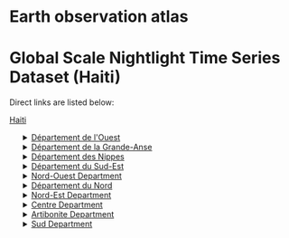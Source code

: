 # Earth observation atlas
 # Global Scale Nightlight Time Series Dataset (Haiti)
Direct links are listed below:

<a href="https://eoatlas-nightlight.s3.amazonaws.com/eoatlas-monthly-nightlight-00080.csv">Haiti</a>
<ul>
<details>
<summary><a href="https://eoatlas-nightlight.s3.amazonaws.com/eoatlas-monthly-nightlight-01380.csv">Département de l'Ouest</a></summary>
<ul>
<ol>
<li><a href="https://eoatlas-nightlight.s3.amazonaws.com/eoatlas-monthly-nightlight-25674.csv">Arrondissement de La Gonâve</a></li><li><a href="https://eoatlas-nightlight.s3.amazonaws.com/eoatlas-monthly-nightlight-25675.csv">Port-au-Prince</a></li><li><a href="https://eoatlas-nightlight.s3.amazonaws.com/eoatlas-monthly-nightlight-25676.csv">Arrondissement de Léogâne</a></li><li><a href="https://eoatlas-nightlight.s3.amazonaws.com/eoatlas-monthly-nightlight-25677.csv">Arrondissement de l’Arcahaie</a></li><li><a href="https://eoatlas-nightlight.s3.amazonaws.com/eoatlas-monthly-nightlight-25685.csv">Arrondissement de Croix-des-Bouquets</a></li></ul>
</ol>
</details>
<details>
<summary><a href="https://eoatlas-nightlight.s3.amazonaws.com/eoatlas-monthly-nightlight-01381.csv">Département de la Grande-Anse</a></summary>
<ul>
<ol>
<li><a href="https://eoatlas-nightlight.s3.amazonaws.com/eoatlas-monthly-nightlight-25689.csv">Arrondissement d'Anse d'Hainault</a></li><li><a href="https://eoatlas-nightlight.s3.amazonaws.com/eoatlas-monthly-nightlight-25690.csv">Arrondissement de Corail</a></li><li><a href="https://eoatlas-nightlight.s3.amazonaws.com/eoatlas-monthly-nightlight-25691.csv">Arrondissement de Jérémie</a></li></ul>
</ol>
</details>
<details>
<summary><a href="https://eoatlas-nightlight.s3.amazonaws.com/eoatlas-monthly-nightlight-01382.csv">Département des Nippes</a></summary>
<ul>
<ol>
<li><a href="https://eoatlas-nightlight.s3.amazonaws.com/eoatlas-monthly-nightlight-25683.csv">Arrondissement de Miragoâne</a></li><li><a href="https://eoatlas-nightlight.s3.amazonaws.com/eoatlas-monthly-nightlight-25684.csv">Arrondissement de l’Anse-à-Veau</a></li><li><a href="https://eoatlas-nightlight.s3.amazonaws.com/eoatlas-monthly-nightlight-25715.csv">Arrondissement de Baradères</a></li></ul>
</ol>
</details>
<details>
<summary><a href="https://eoatlas-nightlight.s3.amazonaws.com/eoatlas-monthly-nightlight-01383.csv">Département du Sud-Est</a></summary>
<ul>
<ol>
<li><a href="https://eoatlas-nightlight.s3.amazonaws.com/eoatlas-monthly-nightlight-25706.csv">Arrondissement de Bainet</a></li><li><a href="https://eoatlas-nightlight.s3.amazonaws.com/eoatlas-monthly-nightlight-25707.csv">Arrondissement Belle-Anse</a></li><li><a href="https://eoatlas-nightlight.s3.amazonaws.com/eoatlas-monthly-nightlight-25708.csv">Arrondissement de Jacmel</a></li></ul>
</ol>
</details>
<details>
<summary><a href="https://eoatlas-nightlight.s3.amazonaws.com/eoatlas-monthly-nightlight-01384.csv">Nord-Ouest Department</a></summary>
<ul>
<ol>
<li><a href="https://eoatlas-nightlight.s3.amazonaws.com/eoatlas-monthly-nightlight-25686.csv">Arrondissement Môle-Saint-Nicolas</a></li><li><a href="https://eoatlas-nightlight.s3.amazonaws.com/eoatlas-monthly-nightlight-25687.csv">Arrondissement Port-de-Paix</a></li><li><a href="https://eoatlas-nightlight.s3.amazonaws.com/eoatlas-monthly-nightlight-25688.csv">Arrondissement Saint-Louis du Nord</a></li></ul>
</ol>
</details>
<details>
<summary><a href="https://eoatlas-nightlight.s3.amazonaws.com/eoatlas-monthly-nightlight-01385.csv">Département du Nord</a></summary>
<ul>
<ol>
<li><a href="https://eoatlas-nightlight.s3.amazonaws.com/eoatlas-monthly-nightlight-25700.csv">Arrondissement d'Acul-du-Nord</a></li><li><a href="https://eoatlas-nightlight.s3.amazonaws.com/eoatlas-monthly-nightlight-25701.csv">Arrondissement Borgne</a></li><li><a href="https://eoatlas-nightlight.s3.amazonaws.com/eoatlas-monthly-nightlight-25702.csv">Arrondissement de Cap-Haïtien</a></li><li><a href="https://eoatlas-nightlight.s3.amazonaws.com/eoatlas-monthly-nightlight-25703.csv">Arrondissement Grande-Rivière-Du-Nord</a></li><li><a href="https://eoatlas-nightlight.s3.amazonaws.com/eoatlas-monthly-nightlight-25704.csv">Arrondissement Limbé</a></li><li><a href="https://eoatlas-nightlight.s3.amazonaws.com/eoatlas-monthly-nightlight-25705.csv">Arrondissement Plaisance</a></li><li><a href="https://eoatlas-nightlight.s3.amazonaws.com/eoatlas-monthly-nightlight-25714.csv">Arrondissement Saint-Raphaël</a></li></ul>
</ol>
</details>
<details>
<summary><a href="https://eoatlas-nightlight.s3.amazonaws.com/eoatlas-monthly-nightlight-01386.csv">Nord-Est Department</a></summary>
<ul>
<ol>
<li><a href="https://eoatlas-nightlight.s3.amazonaws.com/eoatlas-monthly-nightlight-25696.csv">Arrondissement de Fort-Liberté</a></li><li><a href="https://eoatlas-nightlight.s3.amazonaws.com/eoatlas-monthly-nightlight-25697.csv">Arrondissement Ouanaminthe</a></li><li><a href="https://eoatlas-nightlight.s3.amazonaws.com/eoatlas-monthly-nightlight-25698.csv">Arrondissement Trou-Du-Nord</a></li><li><a href="https://eoatlas-nightlight.s3.amazonaws.com/eoatlas-monthly-nightlight-25699.csv">Arrondissement Vallières</a></li></ul>
</ol>
</details>
<details>
<summary><a href="https://eoatlas-nightlight.s3.amazonaws.com/eoatlas-monthly-nightlight-01387.csv">Centre Department</a></summary>
<ul>
<ol>
<li><a href="https://eoatlas-nightlight.s3.amazonaws.com/eoatlas-monthly-nightlight-25692.csv">Arrondissement Cerca La Source</a></li><li><a href="https://eoatlas-nightlight.s3.amazonaws.com/eoatlas-monthly-nightlight-25693.csv">Arrondissement de Hinche</a></li><li><a href="https://eoatlas-nightlight.s3.amazonaws.com/eoatlas-monthly-nightlight-25694.csv">Arrondissement Lascahobas</a></li><li><a href="https://eoatlas-nightlight.s3.amazonaws.com/eoatlas-monthly-nightlight-25695.csv">Arrondissement de Mirebalais</a></li></ul>
</ol>
</details>
<details>
<summary><a href="https://eoatlas-nightlight.s3.amazonaws.com/eoatlas-monthly-nightlight-01388.csv">Artibonite Department</a></summary>
<ul>
<ol>
<li><a href="https://eoatlas-nightlight.s3.amazonaws.com/eoatlas-monthly-nightlight-25678.csv">Arrondissement de Dessalines</a></li><li><a href="https://eoatlas-nightlight.s3.amazonaws.com/eoatlas-monthly-nightlight-25679.csv">Arrondissement des Gonaïves</a></li><li><a href="https://eoatlas-nightlight.s3.amazonaws.com/eoatlas-monthly-nightlight-25680.csv">Arrondissement Gros Morne</a></li><li><a href="https://eoatlas-nightlight.s3.amazonaws.com/eoatlas-monthly-nightlight-25681.csv">Arrondissement de Marmelade</a></li><li><a href="https://eoatlas-nightlight.s3.amazonaws.com/eoatlas-monthly-nightlight-25682.csv">Arrondissement de Saint-Marc</a></li></ul>
</ol>
</details>
<details>
<summary><a href="https://eoatlas-nightlight.s3.amazonaws.com/eoatlas-monthly-nightlight-01389.csv">Sud Department</a></summary>
<ul>
<ol>
<li><a href="https://eoatlas-nightlight.s3.amazonaws.com/eoatlas-monthly-nightlight-25709.csv">Arrondissement d’Aquin</a></li><li><a href="https://eoatlas-nightlight.s3.amazonaws.com/eoatlas-monthly-nightlight-25710.csv">Arrondissement des Cayes</a></li><li><a href="https://eoatlas-nightlight.s3.amazonaws.com/eoatlas-monthly-nightlight-25711.csv">Arrondissement des Chardonnières</a></li><li><a href="https://eoatlas-nightlight.s3.amazonaws.com/eoatlas-monthly-nightlight-25712.csv">Arrondissement des Côteaux</a></li><li><a href="https://eoatlas-nightlight.s3.amazonaws.com/eoatlas-monthly-nightlight-25713.csv">Arrondissement Port-Salut</a></li></ul>
</ol>
</details>
